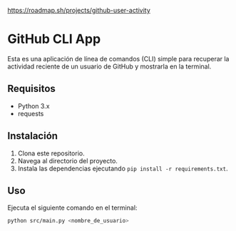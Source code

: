 https://roadmap.sh/projects/github-user-activity

# GitHub CLI App

Esta es una aplicación de línea de comandos (CLI) simple para recuperar la actividad reciente de un usuario de GitHub y mostrarla en la terminal.

## Requisitos

- Python 3.x
- requests

## Instalación

1. Clona este repositorio.
2. Navega al directorio del proyecto.
3. Instala las dependencias ejecutando `pip install -r requirements.txt`.

## Uso

Ejecuta el siguiente comando en el terminal:

```bash
python src/main.py <nombre_de_usuario>
